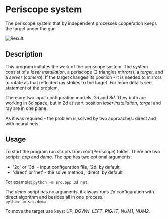 # Periscope system  
The periscope system that by independent processes cooperation keeps the target under the gun  

![***Result:***](https://github.com/LesikDee/Computer_Network/blob/master/Periscope/documentation/periscope.gif)

## Description
This program imitates the work of the periscope system. The system consist of a *laser installation*, a periscope (2 triangles *mirrors*), a *target*, and a *server* (*camera*).  If the target changes its position - it is needed to mirrors to rotate as that reflected ray strikes to the target. 
For more details see [statement of the problem.](https://github.com/LesikDee/Computer_Network/blob/master/Periscope/documentation/ProblemStatement.md)
   
There are two input configuration models: *2d* and *3d*. They both are working in 3d space, but in *2d* at start position *laser installation*, *target* and ray are in one plane.  

As it was required - the problem is solved by two approaches: direct and with neural nets. 

## Usage 
To start the program run scripts from root(Periscope) folder. There are two scripts: *app* and *demo*. 
The *app* has two optional arguments:
- '2d' or '3d' - input configuration file, '2d' by default
- 'direct' or 'net' - the solve method, 'direct' by default  

For example:	`python -m src.app 3d net`  

The *demo* script has no arguments, it always runs *2d* configuration with direct algorithm and besides all in one process.  
`python -m src.demo`
	
To move the target use keys: *UP*, *DOWN*, *LEFT*, *RIGHT*, *NUM1*, *NUM2*.

